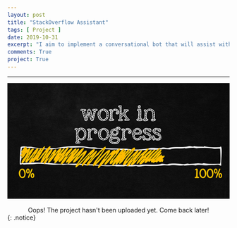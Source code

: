 ```yaml
---
layout: post
title: "StackOverflow Assistant"
tags: [ Project ]
date: 2019-10-31
excerpt: "I aim to implement a conversational bot that will assist with search on StackOverflow using Natural Language Processing, AWS and Telegram."
comments: True
project: True
---
```


---

![png](/assets/img/wip.jpg)
<center> Oops! The project hasn't been uploaded yet. Come back later! </center>
{: .notice}
